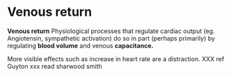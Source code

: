 ---
---
# Venous return

**Venous return** Physiological processes that regulate cardiac output
(eg. Angiotensin, sympathetic activation) do so in part (perhaps
primarily) by regulating **blood volume** and venous **capacitance.**

More visible effects such as increase in heart rate are a distraction.
XXX ref Guyton xxx read sharwood smith
